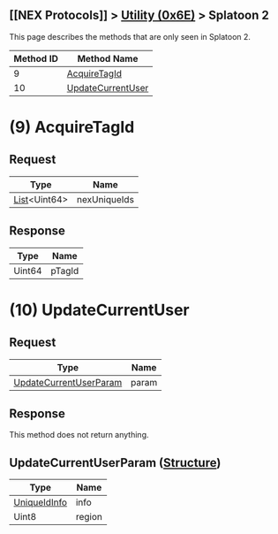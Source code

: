 ## [[NEX Protocols]] > [Utility (0x6E)](Utility-Protocol) > Splatoon 2

This page describes the methods that are only seen in Splatoon 2.

| Method ID | Method Name |
| --- | --- |
| 9 | [AcquireTagId](#9-acquiretagid) |
| 10 | [UpdateCurrentUser](#10-updatecurrentuser) |

# (9) AcquireTagId
## Request
| Type | Name |
| --- | --- |
| [List](NEX-Common-Types#list)&lt;Uint64&gt; | nexUniqueIds |

## Response
| Type | Name |
| --- | --- |
| Uint64 | pTagId |

# (10) UpdateCurrentUser
## Request
| Type | Name |
| --- | --- |
| [UpdateCurrentUserParam](#updatecurrentuserparam-structure) | param |

## Response
This method does not return anything.

## UpdateCurrentUserParam ([Structure](NEX-Common-Types#structure))
| Type | Name |
| --- | --- |
| [UniqueIdInfo](Utility-Protocol#uniqueidinfo-structure) | info |
| Uint8 | region |